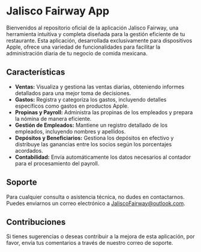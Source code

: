 # Jalisco Fairway App

Bienvenidos al repositorio oficial de la aplicación Jalisco Fairway, una herramienta intuitiva y completa diseñada para la gestión eficiente de tu restaurante. Esta aplicación, desarrollada exclusivamente para dispositivos Apple, ofrece una variedad de funcionalidades para facilitar la administración diaria de tu negocio de comida mexicana.

## Características

- **Ventas:** Visualiza y gestiona las ventas diarias, obteniendo informes detallados para una mejor toma de decisiones.
- **Gastos:** Registra y categoriza los gastos, incluyendo detalles específicos como gastos en productos Apple.
- **Propinas y Payroll:** Administra las propinas de los empleados y prepara la nómina de manera eficiente.
- **Gestión de Empleados:** Mantiene un registro detallado de los empleados, incluyendo nombres y apellidos.
- **Depósitos y Beneficiarios:** Gestiona los depósitos en efectivo y distribuye las ganancias entre los socios según los porcentajes acordados.
- **Contabilidad:** Envía automáticamente los datos necesarios al contador para el procesamiento del payroll.

## Soporte

Para cualquier consulta o asistencia técnica, no dudes en contactarnos. Puedes enviarnos un correo electrónico a [JaliscoFairway@outlook.com](mailto:JaliscoFairway@outlook.com).

## Contribuciones

Si tienes sugerencias o deseas contribuir a la mejora de esta aplicación, por favor, envía tus comentarios a través de nuestro correo de soporte.


